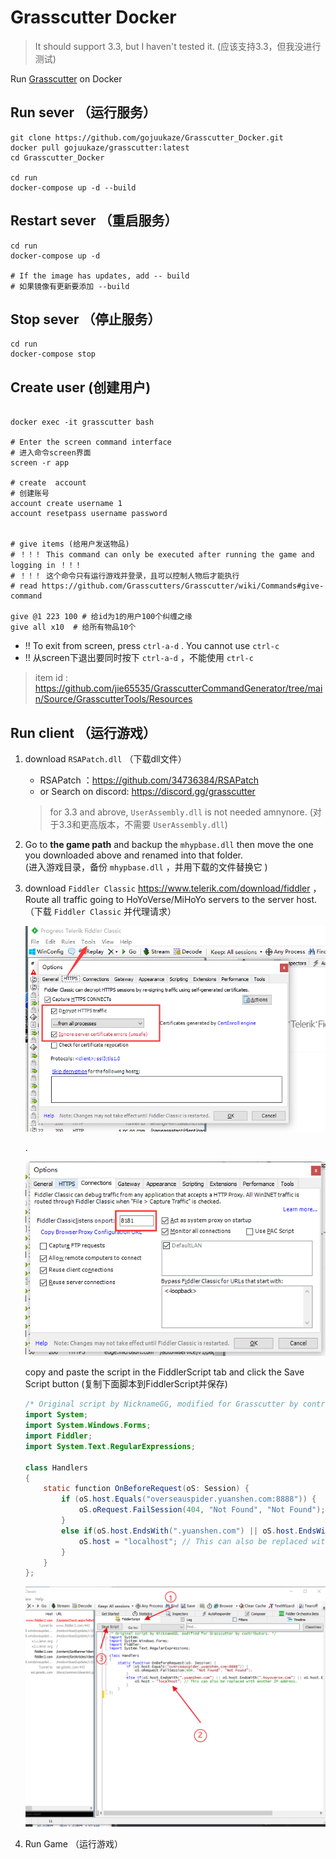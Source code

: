 # Grasscutter Docker

> It should support 3.3, but I haven't tested it. (应该支持3.3，但我没进行测试)

Run [Grasscutter](https://github.com/Grasscutters/Grasscutter)  on Docker

## Run sever （运行服务）

```shell
git clone https://github.com/gojuukaze/Grasscutter_Docker.git
docker pull gojuukaze/grasscutter:latest
cd Grasscutter_Docker

cd run
docker-compose up -d --build
```

## Restart sever  （重启服务）

```shell
cd run
docker-compose up -d

# If the image has updates, add -- build
# 如果镜像有更新要添加 --build
```


## Stop sever （停止服务）

```shell
cd run
docker-compose stop
```

## Create user (创建用户)

```shell

docker exec -it grasscutter bash

# Enter the screen command interface
# 进入命令screen界面
screen -r app

# create  account
# 创建账号
account create username 1
account resetpass username password


# give items (给用户发送物品)
# ！！！ This command can only be executed after running the game and logging in ！！！
# ！！！ 这个命令只有运行游戏并登录，且可以控制人物后才能执行
# read https://github.com/Grasscutters/Grasscutter/wiki/Commands#give-command

give @1 223 100 # 给id为1的用户100个纠缠之缘
give all x10  # 给所有物品10个

```
* !! To exit from screen, press `ctrl-a-d` . You cannot use `ctrl-c`
* !! 从screen下退出要同时按下 `ctrl-a-d` ，不能使用 `ctrl-c`

> item id : https://github.com/jie65535/GrasscutterCommandGenerator/tree/main/Source/GrasscutterTools/Resources

## Run client （运行游戏）

1. download `RSAPatch.dll` （下载dll文件）
   * RSAPatch ：https://github.com/34736384/RSAPatch
   * or Search on discord: https://discord.gg/grasscutter
   
   > for 3.3 and abrove,  `UserAssembly.dll` is not needed amnynore. (对于3.3和更高版本，不需要 `UserAssembly.dll`)

2. Go to **the game path** and backup the `mhypbase.dll` then move the one you downloaded above and renamed into that folder.  
   (进入游戏目录，备份 `mhypbase.dll` ，并用下载的文件替换它 )

3. download `Fiddler Classic`  https://www.telerik.com/download/fiddler ，Route all traffic going to HoYoVerse/MiHoYo servers to the server host.  
  （下载 `Fiddler Classic` 并代理请求）

   ![1.png](1.png)  
   
   .
   
   ![2.png](2.png)

   copy and paste the script in the FiddlerScript tab and click the Save Script button (复制下面脚本到FiddlerScript并保存)
   ```java
   /* Original script by NicknameGG, modified for Grasscutter by contributors. */
   import System;
   import System.Windows.Forms;
   import Fiddler;
   import System.Text.RegularExpressions;
   
   class Handlers
   {
       static function OnBeforeRequest(oS: Session) {
           if (oS.host.Equals("overseauspider.yuanshen.com:8888")) {
               oS.oRequest.FailSession(404, "Not Found", "Not Found");
           }
           else if(oS.host.EndsWith(".yuanshen.com") || oS.host.EndsWith(".hoyoverse.com") || oS.host.EndsWith(".mihoyo.com")) {
               oS.host = "localhost"; // This can also be replaced with another IP address.
           }
       }
   };
   ```
   ![3.png](3.png)

4. Run Game （运行游戏）
